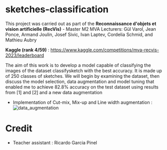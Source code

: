 # sketches-classification

This project was carried out as part of the **Reconnaissance d'objets et vision artificielle (RecVis)** - Master M2 MVA
Lecturers: Gül Varol, Jean Ponce, Armand Joulin, Josef Sivic, Ivan Laptev, Cordelia Schmid, and Mathieu Aubry

**Kaggle (rank 4/59)** : https://www.kaggle.com/competitions/mva-recvis-2023/leaderboard

The aim of this work is to develop a model capable of classifying the images of the dataset classifysketch with the best accuracy. It is made up of 250 classes of sketches. We will begin by examining the dataset, then discuss the model selection, data augmentation and model tuning that enabled me to achieve 82.8% accuracy on the test dataset using results from [1] and [2] and a new data augmentation

* Implementation of Cut-mix, Mix-up and Line width augmentation :
![data_augmentation](https://github.com/b-ptiste/sketches-classification/assets/75781257/3a9e659f-5965-4d60-b188-dfb1d8603466)

# Credit
- Teacher assistant : Ricardo Garcia Pinel
